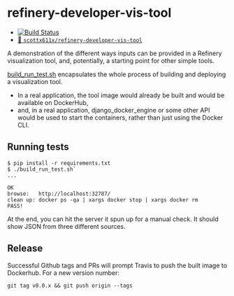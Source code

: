 # refinery-developer-vis-tool
- [![Build Status](https://travis-ci.org/refinery-platform/refinery-developer-vis-tool.svg?branch=master)](https://travis-ci.org/refinery-platform/refinery-developer-vis-tool)
- [🐳 `scottx611x/refinery-developer-vis-tool`](https://hub.docker.com/r/scottx611x/refinery-developer-vis-tool/)

A demonstration of the different ways inputs can be provided in a 
Refinery visualization tool, and, potentially, a starting point 
for other simple tools.

[build_run_test.sh](https://github.com/scottx611x/refinery-developer-vis-tool/blob/master/build_run_test.sh)
encapsulates the whole process of building and deploying a visualization tool. 
- In a real application, the tool image would already be built and would be available on DockerHub,
- and, in a real application, django_docker_engine or some other API would be used to start
the containers, rather than just using the Docker CLI.

## Running tests
```
$ pip install -r requirements.txt
$ ./build_run_test.sh`
...

OK
browse:   http://localhost:32787/
clean up: docker ps -qa | xargs docker stop | xargs docker rm
PASS!
```

At the end, you can hit the server it spun up for a manual check.
It should show JSON from three different sources.

## Release
Successful Github tags and PRs will prompt Travis to push the built image to
Dockerhub. For a new version number:
```
git tag v0.0.x && git push origin --tags
```
